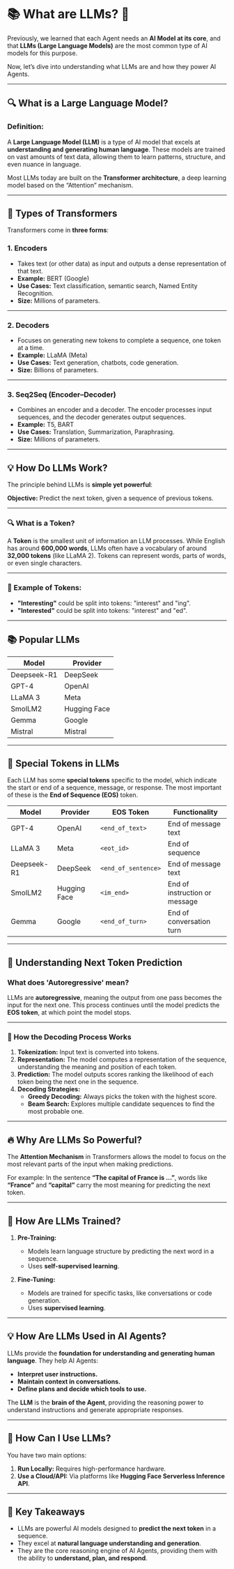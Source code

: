 # 📚 What are LLMs? 🤖

Previously, we learned that each Agent needs an **AI Model at its core**, and that **LLMs (Large Language Models)** are the most common type of AI models for this purpose. 

Now, let’s dive into understanding what LLMs are and how they power AI Agents.

---

## 🔍 What is a Large Language Model?

### Definition:
A **Large Language Model (LLM)** is a type of AI model that excels at **understanding and generating human language**. These models are trained on vast amounts of text data, allowing them to learn patterns, structure, and even nuance in language. 

Most LLMs today are built on the **Transformer architecture**, a deep learning model based on the “Attention” mechanism. 

---

## 🔑 Types of Transformers

Transformers come in **three forms**:

### 1. **Encoders**
- Takes text (or other data) as input and outputs a dense representation of that text.
- **Example:** BERT (Google)
- **Use Cases:** Text classification, semantic search, Named Entity Recognition.
- **Size:** Millions of parameters.

---

### 2. **Decoders**
- Focuses on generating new tokens to complete a sequence, one token at a time.
- **Example:** LLaMA (Meta)
- **Use Cases:** Text generation, chatbots, code generation.
- **Size:** Billions of parameters.

---

### 3. **Seq2Seq (Encoder–Decoder)**
- Combines an encoder and a decoder. The encoder processes input sequences, and the decoder generates output sequences.
- **Example:** T5, BART
- **Use Cases:** Translation, Summarization, Paraphrasing.
- **Size:** Millions of parameters.

---

## 💡 How Do LLMs Work?

The principle behind LLMs is **simple yet powerful**: 

**Objective:** Predict the next token, given a sequence of previous tokens.

---

### 🔍 What is a Token?
A **Token** is the smallest unit of information an LLM processes. While English has around **600,000 words**, LLMs often have a vocabulary of around **32,000 tokens** (like LLaMA 2). Tokens can represent words, parts of words, or even single characters.

---

### 🌟 Example of Tokens:
- **"Interesting"** could be split into tokens: "interest" and "ing".
- **"Interested"** could be split into tokens: "interest" and "ed".

---

## 📚 Popular LLMs

| Model        | Provider     |
|--------------|---------------|
| Deepseek-R1  | DeepSeek      |
| GPT-4        | OpenAI        |
| LLaMA 3      | Meta          |
| SmolLM2      | Hugging Face   |
| Gemma        | Google        |
| Mistral      | Mistral       |

---

## 📌 Special Tokens in LLMs

Each LLM has some **special tokens** specific to the model, which indicate the start or end of a sequence, message, or response. The most important of these is the **End of Sequence (EOS)** token.

| Model      | Provider     | EOS Token         | Functionality                    |
|------------|--------------|------------------|----------------------------------|
| GPT-4      | OpenAI       | `<end_of_text>`    | End of message text              |
| LLaMA 3    | Meta         | `<eot_id>`      | End of sequence                  |
| Deepseek-R1| DeepSeek     | `<end_of_sentence>`| End of message text            |
| SmolLM2    | Hugging Face | `<im_end>`      | End of instruction or message    |
| Gemma      | Google       | `<end_of_turn>`    | End of conversation turn         |

---

## 🔄 Understanding Next Token Prediction

### **What does 'Autoregressive' mean?**
LLMs are **autoregressive**, meaning the output from one pass becomes the input for the next one. This process continues until the model predicts the **EOS token**, at which point the model stops.

---

### 📌 How the Decoding Process Works
1. **Tokenization:** Input text is converted into tokens.
2. **Representation:** The model computes a representation of the sequence, understanding the meaning and position of each token.
3. **Prediction:** The model outputs scores ranking the likelihood of each token being the next one in the sequence.
4. **Decoding Strategies:** 
   - **Greedy Decoding:** Always picks the token with the highest score.
   - **Beam Search:** Explores multiple candidate sequences to find the most probable one.

---

## 🔥 Why Are LLMs So Powerful?

The **Attention Mechanism** in Transformers allows the model to focus on the most relevant parts of the input when making predictions.

For example:
In the sentence **“The capital of France is …”**, words like **“France”** and **“capital”** carry the most meaning for predicting the next token.

---

## 🧩 How Are LLMs Trained?

1. **Pre-Training:**
   - Models learn language structure by predicting the next word in a sequence.
   - Uses **self-supervised learning**.
   
2. **Fine-Tuning:**
   - Models are trained for specific tasks, like conversations or code generation.
   - Uses **supervised learning**.

---

## 💡 How Are LLMs Used in AI Agents?

LLMs provide the **foundation for understanding and generating human language**. They help AI Agents:

- **Interpret user instructions.**
- **Maintain context in conversations.**
- **Define plans and decide which tools to use.**

The **LLM** is the **brain of the Agent**, providing the reasoning power to understand instructions and generate appropriate responses.

---

## 🌟 How Can I Use LLMs?

You have two main options:

1. **Run Locally:** Requires high-performance hardware.
2. **Use a Cloud/API:** Via platforms like **Hugging Face Serverless Inference API**.

---

## 📌 Key Takeaways

- LLMs are powerful AI models designed to **predict the next token** in a sequence.
- They excel at **natural language understanding and generation**.
- They are the core reasoning engine of AI Agents, providing them with the ability to **understand, plan, and respond**.

